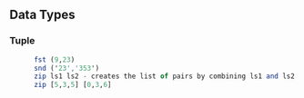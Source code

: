 ## Data Types
### Tuple
``` haskell
      fst (9,23)
      snd ('23','353')
      zip ls1 ls2 - creates the list of pairs by combining ls1 and ls2
      zip [5,3,5] [0,3,6]
```
